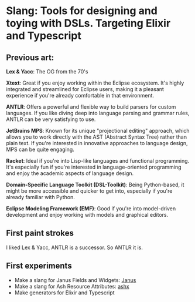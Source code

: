 # Slang: Tools for designing and toying with DSLs. Targeting Elixir and Typescript

## Previous art:
**Lex & Yacc**: The OG from the 70's

**Xtext**: Great if you enjoy working within the Eclipse ecosystem. It's highly integrated and streamlined for Eclipse users, making it a pleasant experience if you're already comfortable in that environment.

**ANTLR**: Offers a powerful and flexible way to build parsers for custom languages. If you like diving deep into language parsing and grammar rules, ANTLR can be very satisfying to use.

**JetBrains MPS**: Known for its unique "projectional editing" approach, which allows you to work directly with the AST (Abstract Syntax Tree) rather than plain text. If you're interested in innovative approaches to language design, MPS can be quite engaging.

**Racket**: Ideal if you're into Lisp-like languages and functional programming. It's especially fun if you're interested in language-oriented programming and enjoy the academic aspects of language design.

**Domain-Specific Language Toolkit (DSL-Toolkit)**: Being Python-based, it might be more accessible and quicker to get into, especially if you're already familiar with Python.

**Eclipse Modeling Framework (EMF)**: Good if you're into model-driven development and enjoy working with models and graphical editors.

## First paint strokes
I liked Lex & Yacc, ANTLR is a successor.
So ANTLR it is.

## First experiments
- Make a slang for Janus Fields and Widgets: [Janus](https://github.com/kech-app)
- Make a slang for Ash Resource Attributes: [ashx](https://github.com/kech-app/ashx)
- Make generators for Elixir and Typescript
